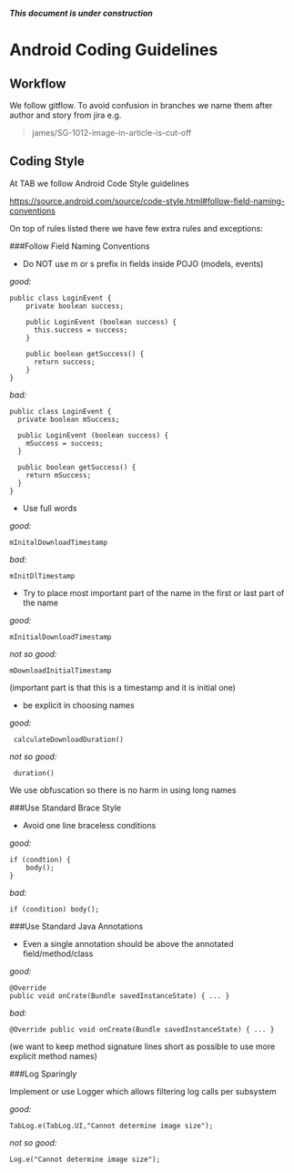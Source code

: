 ***This document is under construction***

Android Coding Guidelines
=========================

Workflow
--------

We follow gitflow. To avoid confusion in branches we name them after author and story from jira e.g.

> james/SG-1012-image-in-article-is-cut-off

Coding Style
------------

At TAB we follow Android Code Style guidelines

https://source.android.com/source/code-style.html#follow-field-naming-conventions

On top of rules listed there we have few extra rules and exceptions:

###Follow Field Naming Conventions

- Do NOT use m or s prefix in fields inside POJO (models, events)

*good:* 

    public class LoginEvent {
        private boolean success;
        
        public LoginEvent (boolean success) {
          this.success = success;
        }
   
        public boolean getSuccess() {
          return success;
        }
    }

*bad:*

    public class LoginEvent {
      private boolean mSuccess;
      
      public LoginEvent (boolean success) {
        mSuccess = success;
      }
   
      public boolean getSuccess() {
        return mSuccess;
      }
    }

- Use full words

*good:* 

    mInitalDownloadTimestamp

*bad:* 

    mInitDlTimestamp

- Try to place most important part of the name in the first or last part of the name

*good:* 

    mInitialDownloadTimestamp

*not so good:* 

    mDownloadInitialTimestamp

(important part is that this is a timestamp and it is initial one)

- be explicit in choosing names

*good:*

     calculateDownloadDuration()

*not so good:* 

     duration()

We use obfuscation so there is no harm in using long names

###Use Standard Brace Style

- Avoid one line braceless conditions

*good:* 

    if (condtion) {
        body();
    }

*bad:* 

    if (condition) body();

###Use Standard Java Annotations

- Even a single annotation should be above the annotated field/method/class

*good:*

    @Override
    public void onCrate(Bundle savedInstanceState) { ... }

*bad:*

    @Override public void onCreate(Bundle savedInstanceState) { ... }

(we want to keep method signature lines short as possible to use more explicit method names)


###Log Sparingly

Implement or use Logger which allows filtering log calls per subsystem

*good:*

    TabLog.e(TabLog.UI,"Cannot determine image size");

*not so good:*

    Log.e("Cannot determine image size");
